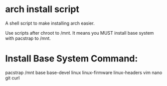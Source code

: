 # arch install script

A shell script to make installing arch easier.

Use scripts after chroot to /mnt. It means you MUST install base system with pacstrap to /mnt.

# Install Base System Command:
pacstrap /mnt base base-devel linux linux-firmware linux-headers vim nano git curl
